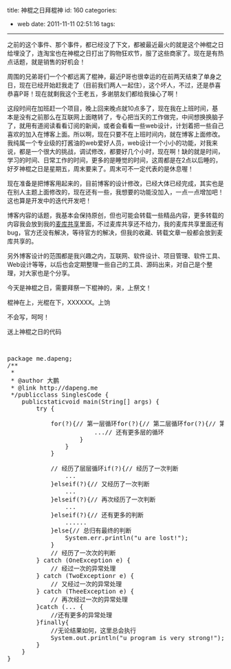 title: 神棍之日拜棍神
id: 160
categories:
  - web
date: 2011-11-11 02:51:16
tags:
---

之前的这个事件、那个事件，都已经没了下文，都被最近最火的就是这个神棍之日给埋没了，连淘宝也在神棍之日打出了购物狂欢节，服了这些商家了。现在是有热点话题，就是销售的好机会！

周围的兄弟哥们一个个都远离了棍神，最近P哥也很幸运的在前两天结束了单身之日，现在已经开始赶我走了（目前我们两人一起住），这个坏人，不过，还是恭喜恭喜P哥！现在就剩我这个王老五，多谢朋友们都给我操心了啊！

这段时间在加班赶一个项目，晚上回来晚点就10点多了，现在我在上班时间，基本是没有之前那么在互联网上面瞎转了，专心把当天的工作做完，中间想换换脑子了，就用有道阅读看看订阅的新闻，或者会看看一些web设计，计划着把一些自己喜欢的加入在博客上面。所以啊，现在只要不在上班时间内，就在博客上面修改。我纯属一个专业级的打酱油的web爱好人员，web设计一个小小的功能，对我来说，都是一个很大的挑战，调试修改，都要好几个小时，现在啊！缺的就是时间，学习的时间、日常工作的时间，更多的是睡觉的时间，这周都是在2点以后睡的，好歹神棍之日是星期五，周末要来了。周末可不一定代表的是休息喔！

现在准备是把博客用起来的，目前博客的设计修改，已经大体已经完成，其实也是在别人主题上面修改的，现在还有一些，我想要的功能没加入，一点一点增加吧！这也算是开发中的迭代开发吧！

博客内容的话题，我基本会保持原创，但也可能会转载一些精品内容，更多转载的内容我会放到我的[麦库共享](http://reader.youdao.com/)里面，不过麦库共享还不给力，我的麦库共享里面还有bug，官方还没有解决，等待官方的解决，但我的收藏、转载文章一般都会放到麦库共享的。

另外博客设计的范围都是我兴趣之内，互联网、软件设计、项目管理、软件工具、Web设计等等，以后也会定期整理一些自己的工具、源码出来，对自己是个整理，对大家也是个分享。

今天是神棍之日，需要拜祭一下棍神的，来，上祭文！

棍神在上，光棍在下，XXXXXX。上饷

不会写，呵呵！

送上神棍之日的代码

&nbsp;
<pre><span>package</span> me.dapeng;
<span>/**
 *
 * @author 大鹏
 * @link http://dapeng.me
 */</span><span>public</span><span>class</span> SinglesCode {
	<span>public</span><span>static</span><span>void</span> main(String[] args) {
		<span>try</span> {

			<span>for</span>(?){<span>// 第一层循环</span><span>for</span>(?){<span>// 第二层循环</span><span>for</span>(?){<span>// 第三层循环</span>
						...<span>// 还有更多层的循环</span>
					}
				}
			}

			<span>// 经历了层层循环</span><span>if</span>(?){<span>// 经历了一次判断</span>
				...
			}<span>else</span><span>if</span>(?){<span>// 又经历了一次判断</span>
				...
			}<span>else</span><span>if</span>(?){<span>// 再次经历了一次判断</span>
				...
			}<span>else</span><span>if</span>(?){<span>// 还有更多的判断</span>
				......
			}<span>else</span>{<span>// 总归有最终的判断</span>
				System.err.println(&quot;<span>u are lost!</span>&quot;);
			}
			<span>// 经历了一次次的判断</span>
		} <span>catch</span> (OneException e) {
			<span>// 经过一次的异常处理</span>
		} <span>catch</span> (TwoExceptionr e) {
			<span>// 又经过一次的异常处理</span>
		} <span>catch</span> (TheeException e) {
			<span>// 再次经过一次的异常处理</span>
		}<span>catch</span> (... {
			<span>//还有更多的异常处理</span>
		}<span>finally</span>{
			<span>//无论结果如何，这里总会执行</span>
			System.out.println(&quot;<span>u program is very strong!</span>&quot;);
		}
	}
}</pre>